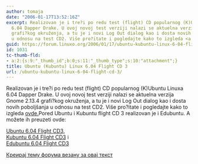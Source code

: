 ```yaml
---
author: tomaja
date: "2006-01-17T13:52:16Z"
excerpt: Realizovan je i tre?i po redu test (flight) CD popularnog (K)Ubuntu Linuxa
  6.04 Dapper Drake. U ovoj novoj test verziji nalazi se aktuelna verzija Gnome 2.13.4
  grafi?kog okruženja, a tu je i novi Log Out dialog kao i dosta novih poboljšanja
  u odnosu na test CD2. Više pro?itate i pogledajte kako to izgleda <a href="https://wiki.ubuntu.com/DapperFlight3">ovde.</a>
guid: https://forum.linuxo.org/2006/01/17/ubuntu-kubuntu-linux-6-04-flight-cd-3/
id: 1031
tc-thumb-fld:
- a:2:{s:9:"_thumb_id";b:0;s:11:"_thumb_type";s:10:"attachment";}
title: Ubuntu (Kubuntu) Linux 6.04 Flight CD 3
url: /ubuntu-kubuntu-linux-6-04-flight-cd-3/
---
```

Realizovan je i tre?i po redu test (flight) CD popularnog (K)Ubuntu Linuxa 6.04 Dapper Drake. U ovoj novoj test verziji nalazi se aktuelna verzija Gnome 2.13.4 grafi?kog okruženja, a tu je i novi Log Out dialog kao i dosta novih poboljšanja u odnosu na test CD2. Više pro?itate i pogledajte kako to izgleda [ovde.](https://wiki.ubuntu.com/DapperFlight3)<!--break-->Pored Ubuntu i Kubuntu flight CD 3 realizovan je i Edubuntu. A možete ih preuzeti ovde: 

  
[Ubuntu 6.04 Flight CD3,](http://cdimage.ubuntu.com/releases/dapper/flight-3/)  
[Kubuntu 6.04 Flight CD3](http://cdimage.ubuntu.com/kubuntu/releases/dapper/flight-3/) i  
[Edubuntu 6.04 Flight CD3](http://cdimage.ubuntu.com/edubuntu/releases/dapper/flight-3/)

[Креирај тему форума везану за овај текст](https://linuxo.org/nova-tema-na-forumu/?se_pid=1031)